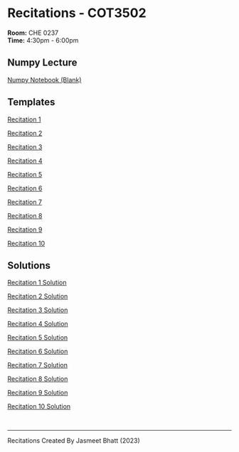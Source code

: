 # Recitations - COT3502

**Room:** CHE 0237
<br/>
**Time:** 4:30pm - 6:00pm

## Numpy Lecture
[Numpy Notebook (Blank)](https://colab.research.google.com/drive/1MPFrQs8cANQTPJWahCZmf98x7-JQ3tbz?usp=sharing)

<!-- [Numpy Notebook (Answers)](https://colab.research.google.com/drive/1vjcQ30paeUufTLxDqCcyJy-moSWOiMuY?usp=sharing) -->

## Templates
[Recitation 1](https://colab.research.google.com/drive/1kww_MQpVlYc8Cfxb0mmvH7Vf4imSUKwQ?usp=sharing)

[Recitation 2](https://colab.research.google.com/drive/1tVzyxg6oKpil9kq7ocbDYaFpNKo4JgDk?usp=sharing)

[Recitation 3](https://colab.research.google.com/drive/1Rs7KrUTkr7EPfZcUwu1XArAFqqbnFfsz?usp=sharing)

[Recitation 4](https://colab.research.google.com/drive/1mozD9UJeM0rm9lgWdbPCGtqmqPat70kn?usp=sharing)

[Recitation 5](https://colab.research.google.com/drive/1GB4QyjVJW3lng7j-OvrBd-etUXn_YLDl?usp=sharing)

[Recitation 6](https://colab.research.google.com/drive/1siZ9Q2WQhzBik5UPi55jxrjW5ngbK285?usp=sharing)

[Recitation 7](https://colab.research.google.com/drive/1KhrCISKN_qBRPHw6vp7lnRZ5Q9qdeieQ?usp=sharing)

[Recitation 8](https://colab.research.google.com/drive/1gwM1HgtW8BIkexCs5d_uSDxynIcKpTYH?usp=sharing)

[Recitation 9](https://colab.research.google.com/drive/1PSTKPl4_fcbVk12QlLrjBDkp8zCZn1TC?usp=sharing)

[Recitation 10](https://colab.research.google.com/drive/1Ygs96OTVRaF3DFajL9Yt-azF_wk4GpJf?usp=sharing)

## Solutions
[Recitation 1 Solution](https://colab.research.google.com/drive/12runTRdFfwnKWV3VggbPOTTHmzSAf4BA?usp=sharing)

[Recitation 2 Solution](https://colab.research.google.com/drive/1EXEycWsPNw9bW8uegz_JTbyM1ki0QRI_?usp=sharing)

[Recitation 3 Solution](https://colab.research.google.com/drive/1jO8tEMN051mJ6NPmMTh7_5NFJsCGO4ZY?usp=sharing)

[Recitation 4 Solution](https://colab.research.google.com/drive/1wu4KPKswglJ6Pm-aDCUCoOLS9NU6zInM?usp=sharing)

[Recitation 5 Solution](https://colab.research.google.com/drive/1BS8Jr1n79pR0dfSNkEuaPYDhL_lKebfA?usp=sharing)

[Recitation 6 Solution](https://colab.research.google.com/drive/1J399D2sqDROT2x3yhKv2q8ian4hSb1uA?usp=sharing)

[Recitation 7 Solution](https://colab.research.google.com/drive/1O9hKKqXOYfO9OMblxRHyov43llMHs7xu?usp=sharing)

[Recitation 8 Solution](https://colab.research.google.com/drive/1zeAalmqu6MAfECGxY9jSvw51EoA1vXaV?usp=sharing)

[Recitation 9 Solution](https://colab.research.google.com/drive/1sISfG-4vUkkWUuVmSHM-FvyFX-Oydqe8?usp=sharing)

[Recitation 10 Solution](https://colab.research.google.com/drive/19w7vhMvGC-nB0CXVtDHJitkdWC4tzcD6?usp=sharing)

<br/>

---

Recitations Created By Jasmeet Bhatt (2023)

